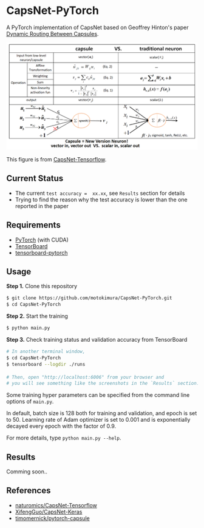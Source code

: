 # CapsNet-PyTorch

A PyTorch implementation of CapsNet based on Geoffrey Hinton's paper [Dynamic Routing Between Capsules](https://arxiv.org/abs/1710.09829).

![capsVSneuron](images/capsule_vs_neuron.png)

This figure is from [CapsNet-Tensorflow](https://github.com/naturomics/CapsNet-Tensorflow).

## Current Status
- The current `test accuracy =  xx.xx`, see `Results` section for details
- Trying to find the reason why the test accuracy is lower than the one reported in the paper

## Requirements

- [PyTorch](http://pytorch.org/) (with CUDA)
- [TensorBoard](https://github.com/tensorflow/tensorboard)
- [tensorboard-pytorch](https://github.com/lanpa/tensorboard-pytorch)

## Usage

**Step 1.** Clone this repository

```bash
$ git clone https://github.com/motokimura/CapsNet-PyTorch.git
$ cd CapsNet-PyTorch
```

**Step 2.** Start the training

```bash
$ python main.py
```

**Step 3.** Check training status and validation accuracy from TensorBoard

```bash
# In another terminal window, 
$ cd CapsNet-PyTorch
$ tensorboard --logdir ./runs

# Then, open "http://localhost:6006" from your browser and 
# you will see something like the screenshots in the `Results` section.
```

Some training hyper parameters can be specified from the command line options of `main.py`. 

In default, batch size is 128 both for training and validation, and epoch is set to 50. 
Learning rate of Adam optimizer is set to 0.001 and is exponentially decayed every epoch with the factor of 0.9. 

For more details, type `python main.py --help`.

## Results

Comming soon..

## References

- [naturomics/CapsNet-Tensorflow](https://github.com/naturomics/CapsNet-Tensorflow)
- [XifengGuo/CapsNet-Keras](https://github.com/XifengGuo/CapsNet-Keras)
- [timomernick/pytorch-capsule](https://github.com/timomernick/pytorch-capsule)
